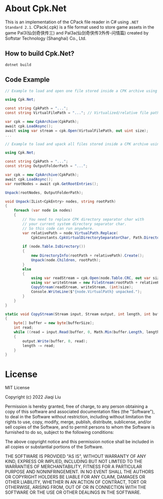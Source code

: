 # About Cpk.Net

This is an implementation of the CPack file reader in C# using `.NET Standard 2.1`.
CPack(.cpk) is a file format used to store game assets in the game Pal3(仙剑奇侠传三) and Pal3a(仙剑奇侠传3外传-问情篇) created by Softstar Technology (Shanghai) Co., Ltd.

## How to build Cpk.Net?
```console
dotnet build
```

## Code Example

```C#
// Example to load and open one file stored inside a CPK archive using Cpk.Net

using Cpk.Net;

const string CpkPath = "...";
const string VirtualFilePath = "..."; // Virtualized/relative file path within CPK archive

var cpk = new CpkArchive(CpkPath);
await cpk.LoadAsync();
await using var stream = cpk.Open(VirtualFilePath, out uint size);
...
```

```C#
// Example to load and upack all files stored inside a CPK archive using Cpk.Net

using Cpk.Net;

const string CpkPath = "...";
const string OutputFolderPath = "...";

var cpk = new CpkArchive(CpkPath);
await cpk.LoadAsync();
var rootNodes = await cpk.GetRootEntries();

Unpack(rootNodes, OutputFolderPath);

void Unpack(IList<CpkEntry> nodes, string rootPath)
{
    foreach (var node in nodes)
    {
        // You need to replace CPK directory separator char with 
        // your current system directory separator char.
        // So this code can run anywhere.
        var relativePath = node.VirtualPath.Replace(
            CpkConstants.CpkVirtualDirectorySeparatorChar, Path.DirectorySeparatorChar);
        
        if (node.Table.IsDirectory())
        {
            new DirectoryInfo(rootPath + relativePath).Create();
            Unpack(node.Children, rootPath);
        }
        else
        {
            using var readStream = cpk.Open(node.Table.CRC, out var size);
            using var writeStream = new FileStream(rootPath + relativePath, FileMode.Create, FileAccess.Write);
            CopyStream(readStream, writeStream, (int)size);
            Console.WriteLine($"{node.VirtualPath} unpacked.");
        }
    }
}

static void CopyStream(Stream input, Stream output, int length, int bufferSize = 32768)
{
    byte[] buffer = new byte[bufferSize];
    int read;
    while ((read = input.Read(buffer, 0, Math.Min(buffer.Length, length))) > 0)
    {
        output.Write(buffer, 0, read);
        length -= read;
    }
}

```
# License

MIT License

Copyright (c) 2022 Jiaqi Liu

Permission is hereby granted, free of charge, to any person obtaining a copy
of this software and associated documentation files (the "Software"), to deal
in the Software without restriction, including without limitation the rights
to use, copy, modify, merge, publish, distribute, sublicense, and/or sell
copies of the Software, and to permit persons to whom the Software is
furnished to do so, subject to the following conditions:

The above copyright notice and this permission notice shall be included in all
copies or substantial portions of the Software.

THE SOFTWARE IS PROVIDED "AS IS", WITHOUT WARRANTY OF ANY KIND, EXPRESS OR
IMPLIED, INCLUDING BUT NOT LIMITED TO THE WARRANTIES OF MERCHANTABILITY,
FITNESS FOR A PARTICULAR PURPOSE AND NONINFRINGEMENT. IN NO EVENT SHALL THE
AUTHORS OR COPYRIGHT HOLDERS BE LIABLE FOR ANY CLAIM, DAMAGES OR OTHER
LIABILITY, WHETHER IN AN ACTION OF CONTRACT, TORT OR OTHERWISE, ARISING FROM,
OUT OF OR IN CONNECTION WITH THE SOFTWARE OR THE USE OR OTHER DEALINGS IN THE
SOFTWARE.

